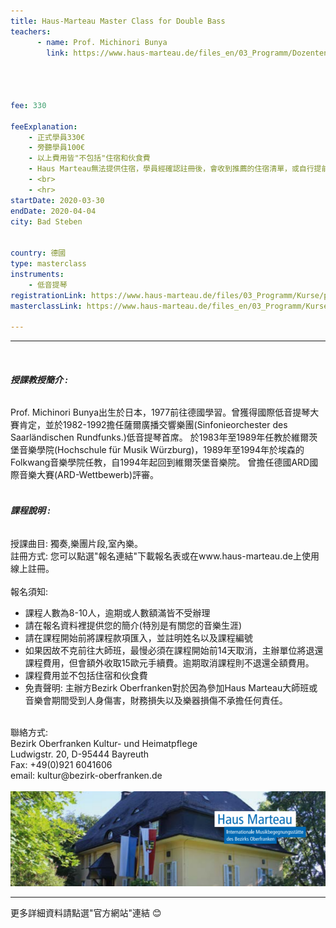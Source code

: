 ```yaml
---
title: Haus-Marteau Master Class for Double Bass
teachers:
      - name: Prof. Michinori Bunya 
        link: https://www.haus-marteau.de/files_en/03_Programm/Dozenten/singleview_dozenten.php?id=65&nav=9&subnav=57




fee: 330

feeExplanation: 
    - 正式學員330€
    - 旁聽學員100€
    - 以上費用皆"不包括"住宿和伙食費
    - Haus Marteau無法提供住宿，學員經確認註冊後，會收到推薦的住宿清單，或自行提前上網訂房。   
    - <br>
    - <hr>
startDate: 2020-03-30
endDate: 2020-04-04
city: Bad Steben
      

country: 德國
type: masterclass
instruments:
    - 低音提琴
registrationLink: https://www.haus-marteau.de/files/03_Programm/Kurse/pdf/14-HM-Kurs-Download-A4-12-20.pdf
masterclassLink: https://www.haus-marteau.de/files_en/03_Programm/Kurse/singleview_kurse.php?id=884&nav=9&subnav=58
    
---
```

<hr>
<br>

###### __授課教授簡介 :__<br> 
Prof. Michinori Bunya出生於日本，1977前往德國學習。曾獲得國際低音提琴大賽肯定，並於1982-1992擔任薩爾廣播交響樂團(Sinfonieorchester des Saarländischen Rundfunks.)低音提琴首席。
於1983年至1989年任教於維爾茨堡音樂學院(Hochschule für Musik Würzburg)，1989年至1994年於埃森的Folkwang音樂學院任教，自1994年起回到維爾茨堡音樂院。
曾擔任德國ARD國際音樂大賽(ARD-Wettbewerb)評審。
<br>
<br>


###### __課程說明 :__<br> 
授課曲目: 獨奏,樂團片段,室內樂。<br> 
註冊方式: 您可以點選"報名連結"下載報名表或在www.haus-marteau.de上使用線上註冊。<br>
<br>
報名須知:
- 課程人數為8-10人，逾期或人數額滿皆不受辦理
- 請在報名資料裡提供您的簡介(特別是有關您的音樂生涯)<br>
- 請在課程開始前將課程款項匯入，並註明姓名以及課程編號<br>
- 如果因故不克前往大師班，最慢必須在課程開始前14天取消，主辦單位將退還課程費用，但會額外收取15歐元手續費。逾期取消課程則不退還全額費用。<br>
- 課程費用並不包括住宿和伙食費<br>
- 免責聲明: 主辦方Bezirk Oberfranken對於因為參加Haus Marteau大師班或音樂會期間受到人身傷害，財務損失以及樂器損傷不承擔任何責任。

<br>
聯絡方式: <br>
Bezirk Oberfranken Kultur- und Heimatpflege <br>
Ludwigstr. 20, D-95444 Bayreuth<br>
Fax: +49(0)921 6041606<br>
email: kultur@bezirk-oberfranken.de
<br>
<br>
<img src="/assets/img/Haus-Marteau/Haus-Marteau.png" class="img-fluid" alt="...">

<br>
<hr>
更多詳細資料請點選"官方網站"連結 😊
